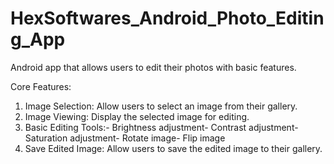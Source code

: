 # HexSoftwares_Android_Photo_Editing_App
Android app that allows users to edit their photos with basic features.

 Core Features:
 1. Image Selection: Allow users to select an image from their gallery.
 2. Image Viewing: Display the selected image for editing.
 3. Basic Editing Tools:- Brightness adjustment- Contrast adjustment- Saturation adjustment- Rotate image- Flip image
 4. Save Edited Image: Allow users to save the edited image to their gallery.
